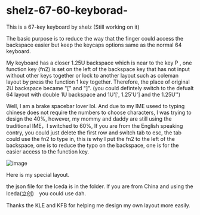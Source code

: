 # shelz-67-60-keyborad-
This is a 67-key keyboard by shelz
(Still working on it)


The basic purpose is to reduce the way that the finger could access the backspace easier but keep the keycaps options same as the normal 64 keyboard.


My keyboard has a closer 1.25U backspace which is near to the key P , one function key (fn2) is set on the left of the backspace key that has not input without other keys together  or lock to another layout such as coleman layout by press the function 1 key together. Therefore, the place of original 2U backspace became "[" and "]".
(you could defintely switch to the defualt 64 layout with double 1U backspace and 1U'[', 1.25'U'] and the 1.25U'\')

Well, I am a brake spacebar lover lol.
And due to my IME useed to typing chinese does not require the numbers to choose characters, I was trying to design the 40%, however, my mommy and daddy are still using the traditional IME，I switched to 60%, If you are from the English speaking contry, you could just delete the first row and switch tab to esc, the tab could use the fn2 to type in, this is why I put the fn2 to the left of the backspace, one is to reduce the typo on the backspace, one is for the easier access to the function key.

![image](https://user-images.githubusercontent.com/46231785/113172495-0f48e400-927b-11eb-843a-8ca2584a49f9.png)

Here is my special layout.

the json file for the lceda is in the folder. If you are from China and using the lceda(立创)　you could use dah.


Thanks the KLE and KFB for helping me design my own layout more easily.
